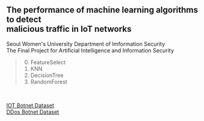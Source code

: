 ## The performance of machine learning algorithms to detect <br>malicious traffic in IoT networks

Seoul Women's University Department of Imformation Security  
The Final Project for Artificial Intelligence and Information Security
<br>

> 0. FeatureSelect  
> 1. KNN  
> 2. DecisionTree  
> 3. RandomForest
<br>

[IOT Botnet Dataset](https://cloudstor.aarnet.edu.au/plus/s/umT99TnxvbpkkoE?path=%2FCSV%2FTraning%20and%20Testing%20Tets%20(5%25%20of%20the%20entier%20dataset)%2F10-best%20features%2F10-best%20Training-Testing%20split)  
[DDos Botnet Dataset](https://www.kaggle.com/datasets/siddharthm1698/ddos-botnet-attack-on-iot-devices?resource=download)
